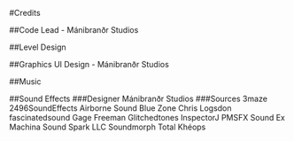 #Credits

##Code
Lead - Mánibranðr Studios

##Level Design

##Graphics
UI Design - Mánibranðr Studios

##Music

##Sound Effects
###Designer
Mánibranðr Studios
###Sources
3maze
2496SoundEffects
Airborne Sound
Blue Zone
Chris Logsdon
fascinatedsound
Gage Freeman
Glitchedtones
InspectorJ
PMSFX
Sound Ex Machina
Sound Spark LLC
Soundmorph
Total Khéops